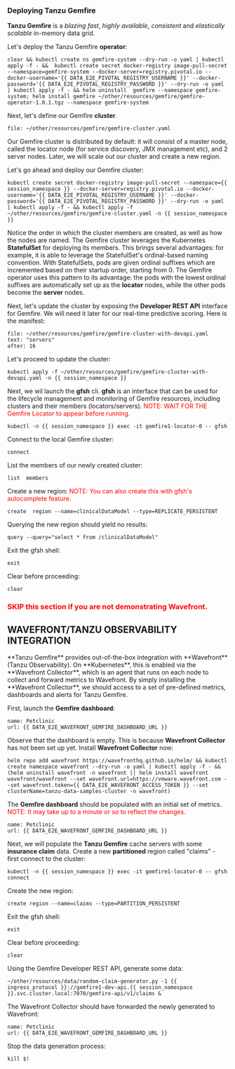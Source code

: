 
### Deploying Tanzu Gemfire

**Tanzu Gemfire** is a _blazing fast_, _highly available_, _consistent_ and _elastically scalable_ in-memory data grid.

Let's deploy the Tanzu Gemfire **operator**:

```execute
clear && kubectl create ns gemfire-system --dry-run -o yaml | kubectl apply -f - &&  kubectl create secret docker-registry image-pull-secret --namespace=gemfire-system --docker-server=registry.pivotal.io --docker-username='{{ DATA_E2E_PIVOTAL_REGISTRY_USERNAME }}' --docker-password='{{ DATA_E2E_PIVOTAL_REGISTRY_PASSWORD }}' --dry-run -o yaml | kubectl apply -f - && helm uninstall  gemfire --namespace gemfire-system; helm install gemfire ~/other/resources/gemfire/gemfire-operator-1.0.1.tgz --namespace gemfire-system
```

Next, let's define our Gemfire **cluster**. 
```editor:open-file
file: ~/other/resources/gemfire/gemfire-cluster.yaml
```

Our Gemfire cluster is distributed by default: it will consist of a master node, called the locator node (for service discovery, JMX management etc), and 2 server nodes. Later, we will scale out our cluster and create a new region.

Let's go ahead and deploy our Gemfire cluster:
```execute
kubectl create secret docker-registry image-pull-secret --namespace={{ session_namespace }} --docker-server=registry.pivotal.io --docker-username='{{ DATA_E2E_PIVOTAL_REGISTRY_USERNAME }}' --docker-password='{{ DATA_E2E_PIVOTAL_REGISTRY_PASSWORD }}' --dry-run -o yaml | kubectl apply -f - && kubectl apply -f ~/other/resources/gemfire/gemfire-cluster.yaml -n {{ session_namespace }}
```

Notice the order in which the cluster members are created, as well as how the nodes are named. The Gemfire cluster leverages the Kubernetes **StatefulSet** for deploying its members. This brings several advantages: for example, it is able to leverage the StatefulSet's ordinal-based naming convention. With StatefulSets, pods are given ordinal suffixes which are incremented based on their startup order, starting from 0. The Gemfire operator uses this pattern to its advantage: the pods with the lowest ordinal suffixes are automatically set up as the **locator** nodes, while the other pods become the **server** nodes. 

Next, let's update  the cluster by exposing the **Developer REST API** interface for Gemfire. We will need it later for our real-time predictive scoring. Here is the manifest:
```editor:select-matching-text
file: ~/other/resources/gemfire/gemfire-cluster-with-devapi.yaml
text: "servers"
after: 16
```

Let's proceed to update the cluster:
```execute
kubectl apply -f ~/other/resources/gemfire/gemfire-cluster-with-devapi.yaml -n {{ session_namespace }}
```

Next, we wil launch the **gfsh** cli. **gfsh** is an interface that can be used for the lifecycle management and monitoring of Gemfire resources, including clusters and their members (locators/servers).
<font color="red">NOTE: WAIT FOR THE Gemfire Locator to appear before running.</font>
```execute
kubectl -n {{ session_namespace }} exec -it gemfire1-locator-0 -- gfsh
```

Connect  to the local Gemfire cluster:
```execute
connect
```

List the members of our newly created cluster:
```execute
list  members
```

Create a new region: <font color="red">NOTE: You can also create this with gfsh's autocomplete feature.</font>
```execute
create  region --name=clinicalDataModel --type=REPLICATE_PERSISTENT
```

Querying the new region should yield no results:
```execute
query --query="select * from /clinicalDataModel"
```

Exit the gfsh shell:
```execute
exit
```

Clear before proceeding:
```execute
clear
```

<font color="red"><h3>SKIP this section if you are not demonstrating Wavefront.</h3></font>
<h2>WAVEFRONT/TANZU OBSERVABILITY INTEGRATION</h2>
**Tanzu Gemfire** provides out-of-the-box integration with **Wavefront** (Tanzu Observability). On **Kubernetes**, this is enabled via the **Wavefront Collector**, which is an agent that runs on each node to collect and forward metrics to Wavefront. By simply installing the **Wavefront Collector**, 
we should access to a set of pre-defined metrics, dashboards and alerts for Tanzu Gemfire.

First, launch the **Gemfire dashboard**:
```dashboard:create-dashboard
name: Petclinic
url: {{ DATA_E2E_WAVEFRONT_GEMFIRE_DASHBOARD_URL }}
```

Observe that the dashboard is empty. This is because **Wavefront Collector** has not been set up yet. Install **Wavefront Collector** now:
```execute
helm repo add wavefront https://wavefronthq.github.io/helm/ && kubectl create namespace wavefront --dry-run -o yaml | kubectl apply -f - && (helm uninstall wavefront -n wavefront || helm install wavefront wavefront/wavefront --set wavefront.url=https://vmware.wavefront.com --set wavefront.token={{ DATA_E2E_WAVEFRONT_ACCESS_TOKEN }} --set clusterName=tanzu-data-samples-cluster -n wavefront)
```

The **Gemfire dashboard** should be populated with an initial set of metrics. <font color="red">NOTE: It may take up to a minute or so to reflect the changes.</font>
```dashboard:reload-dashboard
name: Petclinic
url: {{ DATA_E2E_WAVEFRONT_GEMFIRE_DASHBOARD_URL }}
```

Next, we will populate the **Tanzu Gemfire** cache servers with some **insurance claim** data.
Create a new **partitioned** region called "claims" - first connect to the cluster:
```execute
kubectl -n {{ session_namespace }} exec -it gemfire1-locator-0 -- gfsh connect
```

Create the new region:
```execute
create region --name=claims --type=PARTITION_PERSISTENT
```
Exit the gfsh shell:
```execute
exit
```

Clear before proceeding:
```execute
clear
```

Using the Gemfire Developer REST API, generate some data:
```execute
~/other/resources/data/random-claim-generator.py -1 {{ ingress_protocol }}://gemfire1-dev-api.{{ session_namespace }}.svc.cluster.local:7070/gemfire-api/v1/claims &
```

The Wavefront Collector should have forwarded the newly generated to Wavefront:
```dashboard:reload-dashboard
name: Petclinic
url: {{ DATA_E2E_WAVEFRONT_GEMFIRE_DASHBOARD_URL }}
```

Stop the data generation process:
```execute
kill $!
```